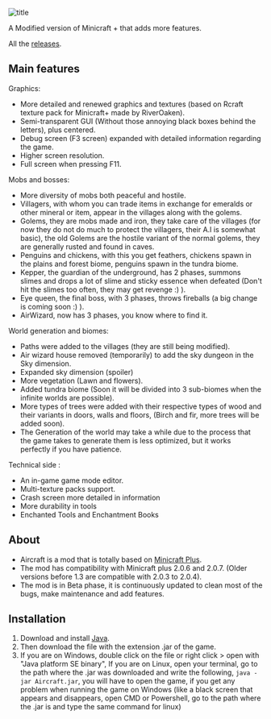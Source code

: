 ![title](https://user-images.githubusercontent.com/63316583/113479425-732f0080-9465-11eb-86d9-ffcf2c865f84.png)

A Modified version of Minicraft + that adds more features. 

All the [releases](https://github.com/TheBigEye/Aircraft-Mod/releases).

## Main features
Graphics:

* More detailed and renewed graphics and textures (based on Rcraft texture pack for Minicraft+ made by RiverOaken).
* Semi-transparent GUI (Without those annoying black boxes behind the letters), plus centered.
* Debug screen (F3 screen) expanded with detailed information regarding the game.
* Higher screen resolution.
* Full screen when pressing F11.

Mobs and bosses:

* More diversity of mobs both peaceful and hostile.
* Villagers, with whom you can trade items in exchange for emeralds or other mineral or item, appear in the villages along with the golems.
* Golems, they are mobs made and iron, they take care of the villages (for now they do not do much to protect the villagers, their A.I is somewhat basic), the old Golems are the hostile variant of the normal golems, they are generally rusted and found in caves.
* Penguins and chickens, with this you get feathers, chickens spawn in the plains and forest biome, penguins spawn in the tundra biome.
* Kepper, the guardian of the underground, has 2 phases, summons slimes and drops a lot of slime and sticky essence when defeated (Don't hit the slimes too often, they may get revenge :) ).
* Eye queen, the final boss, with 3 phases, throws fireballs (a big change is coming soon :) ).
* AirWizard, now has 3 phases, you know where to find it.

World generation and biomes:

* Paths were added to the villages (they are still being modified).
* Air wizard house removed (temporarily) to add the sky dungeon in the Sky dimension.
* Expanded sky dimension (spoiler)
* More vegetation (Lawn and flowers).
* Added tundra biome (Soon it will be divided into 3 sub-biomes when the infinite worlds are possible).
* More types of trees were added with their respective types of wood and their variants in doors, walls and floors, (Birch and fir, more trees will be added soon).
* The Generation of the world may take a while due to the process that the game takes to generate them is less optimized, but it works perfectly if you have patience.

Technical side :
* An in-game game mode editor.
* Multi-texture packs support.
* Crash screen more detailed in information
* More durability in tools
* Enchanted Tools and Enchantment Books

## About
* Aircraft is a mod that is totally based on [Minicraft Plus](https://github.com/chrisj42/minicraft-plus-revived).
* The mod has compatibility with Minicraft plus 2.0.6 and 2.0.7. (Older versions before 1.3 are compatible with 2.0.3 to 2.0.4).
* The mod is in Beta phase, it is continuously updated to clean most of the bugs, make maintenance and add features.


## Installation
1. Download and install [Java](https://java.com/en/download/).
2. Then download the file with the extension .jar of the game.
3. If you are on Windows, double click on the file or right click > open with "Java platform SE binary", If you are on Linux, open your terminal, go to the path where the .jar was downloaded and write the following, `java -jar Aircraft.jar`, you will have to open the game, if you get any problem when running the game on Windows (like a black screen that appears and disappears, open CMD or Powershell, go to the path where the .jar is and type the same command for linux)


